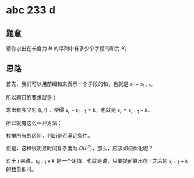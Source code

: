 # abc 233 d

## 题意

请你求出在长度为 $N$ 的序列中有多少个字段的和为 $K$。

## 思路

首先，我们可以用前缀和来表示一个子段的和，也就是 $s_r - s_{l - 1}$。

所以题目的要求就是：

求出有多少对 $(l, r)$ ，使得 $s_r - s_{l - 1} = k$，也就是 $s_r = s_{l - 1} + k$。

所以就有这么一种方法：

枚举所有的区间，判断是否满足条件。

但是，这样很明显时间复杂度为 $O(n ^ 2)$，那么，应该如何优化呢？

对于 $i$ 来说，$s_{i - 1} + k$ 是一个定值，也就是说，只要提前算出在 $i$ 之后的 $s_{i - 1} + k$ 的数量即可。